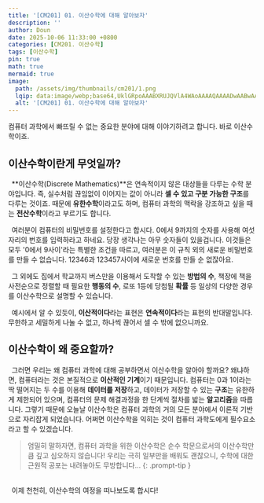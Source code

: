 ```yaml
---
title: '[CM201] 01. 이산수학에 대해 알아보자'
description: ''
author: Doun
date: 2025-10-06 11:33:00 +0800
categories: [CM201. 이산수학]
tags: [이산수학]
pin: true
math: true
mermaid: true
image:
  path: /assets/img/thumbnails/cm201/1.png
  lqip: data:image/webp;base64,UklGRpoAAABXRUJQVlA4WAoAAAAQAAAADwAABwAAQUxQSDIAAAARL0AmbZurmr57yyIiqE8oiG0bejIYEQTgqiDA9vqnsUSI6H+oAERp2HZ65qP/VIAWAFZQOCBCAAAA8AEAnQEqEAAIAAVAfCWkAALp8sF8rgRgAP7o9FDvMCkMde9PK7euH5M1m6VWoDXf2FkP3BqV0ZYbO6NA/VFIAAAA
  alt: '[CM201] 01. 이산수학에 대해 알아보자'
---
```


컴퓨터 과학에서 빠뜨릴 수 없는 중요한 분야에 대해 이야기하려고 합니다. 바로 이산수학이죠.

## 이산수학이란게 무엇일까?

 &ensp;**이산수학(Discrete Mathematics)**은 연속적이지 않은 대상들을 다루는 수학 분야입니다. 즉, 실수처럼 끊임없이 이어지는 값이 아니라 **셀 수 있고 구분 가능한 구조**를 다루는 것이죠. 때문에 **유한수학**이라고도 하며, 컴퓨터 과학의 맥락을 강조하고 싶을 때는 **전산수학**이라고 부르기도 합니다.

 &ensp;여러분이 컴퓨터의 비밀번호를 설정한다고 합시다. 0에서 9까지의 숫자를 사용해 여섯 자리의 번호를 입력하라고 하네요. 당장 생각나는 아무 숫자들이 있을겁니다. 이것들은 모두 '0에서 9사이'라는 특별한 조건을 따르고, 여러분은 이 규칙 외의 새로운 비밀번호를 만들 수 없습니다. 12346과 123457사이에 새로운 번호를 만들 순 없잖아요.

 &ensp;그 외에도 집에서 학교까지 버스만을 이용해서 도착할 수 있는 **방법의 수**, 책장에 책을 사전순으로 정렬할 때 필요한 **행동의 수**, 로또 1등에 당첨될 **확률** 등 일상의 다양한 경우를 이산수학으로 설명할 수 있습니다.
 
 &ensp;예시에서 알 수 있듯이, **이산적이다**라는 표현은 **연속적이다**라는 표현의 반대말입니다. 무한하고 세밀하게 나눌 수 없고, 하나씩 끊어서 셀 수 밖에 없으니까요.

## 이산수학이 왜 중요할까?

 &ensp;그러면 우리는 왜 컴퓨터 과학에 대해 공부하면서 이산수학을 알아야 할까요? 왜냐하면, 컴퓨터라는 것은 본질적으로 **이산적인 기계**이기 때문입니다. 컴퓨터는 0과 1이라는 딱 떨어지는 두 수를 이용해 **데이터를 저장**하고, 데이터가 저장할 수 있는 **구조**는 유한하게 제한되어 있으며, 컴퓨터의 문제 해결과정을 한 단계씩 절차를 밟는 **알고리즘**을 따릅니다. 그렇기 때문에 오늘날 이산수학은 컴퓨터 과학의 거의 모든 분야에서 이론적 기반으로 자리잡게 되었습니다. 어쩌면 이산수학을 익히는 것이 컴퓨터 과학도에게 필수요소라고 할 수 있겠습니다.

 > 엄밀히 말하자면, 컴퓨터 과학을 위한 이산수학은 순수 학문으로서의 이산수학만큼 깊고 심오하지 않습니다! 우리는 극히 일부만을 배워도 괜찮으니, 수학에 대한 근원적 공포는 내려놓아도 무방합니다...
{: .prompt-tip }

<br>
 &ensp;이제 천천히, 이산수학의 여정을 떠나보도록 합시다!